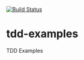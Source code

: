 [![Build Status](https://travis-ci.org/kia/tdd-examples.svg?branch=master)](https://travis-ci.org/kia/tdd-examples)

tdd-examples
============

TDD Examples

